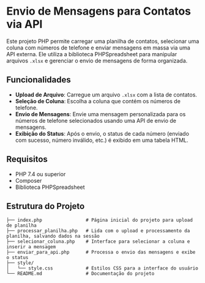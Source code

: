 # Envio de Mensagens para Contatos via API

Este projeto PHP permite carregar uma planilha de contatos, selecionar uma coluna com números de telefone e enviar mensagens em massa via uma API externa. Ele utiliza a biblioteca PHPSpreadsheet para manipular arquivos `.xlsx` e gerenciar o envio de mensagens de forma organizada.

## Funcionalidades

- **Upload de Arquivo**: Carregue um arquivo `.xlsx` com a lista de contatos.
- **Seleção de Coluna**: Escolha a coluna que contém os números de telefone.
- **Envio de Mensagens**: Envie uma mensagem personalizada para os números de telefone selecionados usando uma API de envio de mensagens.
- **Exibição do Status**: Após o envio, o status de cada número (enviado com sucesso, número inválido, etc.) é exibido em uma tabela HTML.

## Requisitos

- PHP 7.4 ou superior
- Composer
- Biblioteca PHPSpreadsheet

## Estrutura do Projeto

```plaintext
├── index.php                # Página inicial do projeto para upload de planilha
├── processar_planilha.php   # Lida com o upload e processamento da planilha, salvando dados na sessão
├── selecionar_coluna.php    # Interface para selecionar a coluna e inserir a mensagem
├── enviar_para_api.php      # Processa o envio das mensagens e exibe o status
├── style/
│   └── style.css            # Estilos CSS para a interface do usuário
└── README.md                # Documentação do projeto
